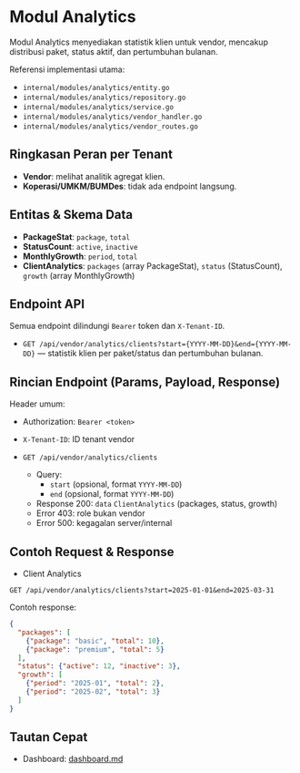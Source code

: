 # Modul Analytics

Modul Analytics menyediakan statistik klien untuk vendor, mencakup distribusi paket, status aktif, dan pertumbuhan bulanan.

Referensi implementasi utama:
- `internal/modules/analytics/entity.go`
- `internal/modules/analytics/repository.go`
- `internal/modules/analytics/service.go`
- `internal/modules/analytics/vendor_handler.go`
- `internal/modules/analytics/vendor_routes.go`

## Ringkasan Peran per Tenant

- **Vendor**: melihat analitik agregat klien.
- **Koperasi/UMKM/BUMDes**: tidak ada endpoint langsung.

## Entitas & Skema Data

- **PackageStat**: `package`, `total`
- **StatusCount**: `active`, `inactive`
- **MonthlyGrowth**: `period`, `total`
- **ClientAnalytics**: `packages` (array PackageStat), `status` (StatusCount), `growth` (array MonthlyGrowth)

## Endpoint API

Semua endpoint dilindungi `Bearer` token dan `X-Tenant-ID`.

- `GET /api/vendor/analytics/clients?start={YYYY-MM-DD}&end={YYYY-MM-DD}` — statistik klien per paket/status dan pertumbuhan bulanan.

## Rincian Endpoint (Params, Payload, Response)

Header umum:
- Authorization: `Bearer <token>`
- `X-Tenant-ID`: ID tenant vendor

- `GET /api/vendor/analytics/clients`
  - Query:
    - `start` (opsional, format `YYYY-MM-DD`)
    - `end` (opsional, format `YYYY-MM-DD`)
  - Response 200: `data` `ClientAnalytics` (packages, status, growth)
  - Error 403: role bukan vendor
  - Error 500: kegagalan server/internal

## Contoh Request & Response

- Client Analytics
```http
GET /api/vendor/analytics/clients?start=2025-01-01&end=2025-03-31
```
Contoh response:
```json
{
  "packages": [
    {"package": "basic", "total": 10},
    {"package": "premium", "total": 5}
  ],
  "status": {"active": 12, "inactive": 3},
  "growth": [
    {"period": "2025-01", "total": 2},
    {"period": "2025-02", "total": 3}
  ]
}
```

## Tautan Cepat

- Dashboard: [dashboard.md](dashboard.md)
